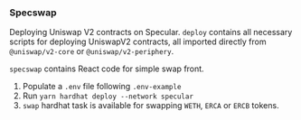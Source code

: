### Specswap

Deploying Uniswap V2 contracts on Specular. `deploy` contains all necessary scripts for deploying UniswapV2 contracts, all imported directly from `@uniswap/v2-core` or `@uniswap/v2-periphery`.

`specswap` contains React code for simple swap front.

1. Populate a `.env` file following `.env-example`
2. Run `yarn hardhat deploy --network specular`
3. `swap` hardhat task is available for swapping `WETH`, `ERCA` or `ERCB` tokens.
